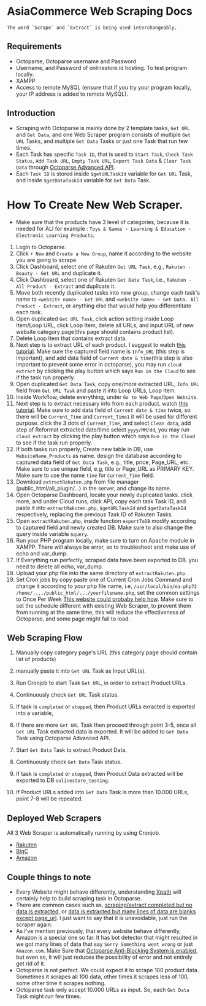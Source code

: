 # AsiaCommerce Web Scraping Docs

    The word `Scrape` and `Extract` is being used interchangeably.

## Requirements

- Octoparse, Octoparse username and Password
- Username, and Password of onlinestore.id hosting.
  To test program locally.
- XAMPP
- Access to remote MySQL (ensure that if you try your program locally, your IP address is added to remote MySQL).

## Introduction

- Scraping with Octoparse is mainly done by 2 template tasks, `Get URL` and `Get Data`, and one Web Scraper program consists of multiple `Get URL` Tasks, and multiple `Get Data` Tasks or just one Task that run few times.
- Each Task has specific `Task ID`, that is used to `Start Task`, `Check Task Status`, `Add Task URL`, `Empty Task URL`, `Export Task Data` & `Clear Task Data` through [Octoparse Advanced API](http://advancedapi.octoparse.com/help).
- Each `Task ID` is stored inside `$getURLTaskId` variable for `Get URL` Task, and inside `$getDataTaskId` variable for `Get Data` Task.

# How To Create New Web Scraper.

- Make sure that the products have 3 level of categories, because it is needed for ALI
for example : `Toys & Games › Learning & Education › Electronic Learning Products`.
1. Login to Octoparse.
2. Click `+ New` and `Create a New Group`, name it according to the website you are going to scrape.
3. Click Dashboard, select one of Rakuten `Get URL Task`, e.g., `Rakuten - Beauty - Get URL` and duplicate it.
4. Click Dashboard, select one of Rakuten `Get Data Task`, i.e., `Rakuten - All Product - Extract` and duplicate it.
5. Move both recently duplicated tasks into new group, change each task's name to `<website name> - Get URL` and `<website name> - Get Data. All Product - Extract`, or anything else that would help you differentitate each task.
6. Open duplicated `Get URL Task`, click action setting inside Loop Item/Loop URL, click Loop Item, delete all URLs, and input URL of new website category page(this page should contains product list).
7. Delete Loop Item that contains extract data.
8. Next step is to extract URL of each product. I suggest to watch [this tutorial](https://www.youtube.com/watch?v=cKpTLOaiU6Y). Make sure the captured field name is `Info_URL` (this step is important), and add data field of `Current date & time`(this step is also important to prevent some error in octoparse), you may run `cloud extract` by clicking the play button which says `Run in the Cloud` to see if the task run properly.
9. Open duplicated `Get Data Task`, copy one/more extracted URL, `Info_URL` field from `Get URL Task` and paste it into Loop URLs, Loop Item.
10. Inside Workflow, delete everything, under `Go to Web Page`/`Open Website`.
11. Next step is to extract necessary info from each product. watch [this tutorial](https://www.youtube.com/watch?v=2IVEL-uE4RY). Make sure to add data field of `Current date & time` twice, so there will be `Current_Time` and `Current_Time1` it will be used for different purpose. click the 3 dots of `Current_Time`, and select `Clean data`, add step of Reformat extracted date/time select `yyyy/MM/dd`, you may run `cloud extract` by clicking the play button which says `Run in the Cloud` to see if the task run properly.
12. If both tasks run properly, Create new table in DB, use `WebsiteName_Products` as name. design the database according to captured data field of `Get Data Task`, e.g., title, price, Page_URL, etc. Make sure to use unique field, e.g, title or Page_URL as PRIMARY KEY. Make sure to use the name `time` for `Current_Time` field.
13. Download `extractRakuten.php` from file manager (public_html/ali_plugin/...) in the server, and change its name.
14. Open Octoparse Dashboard, locate your newly duplicated tasks. click more, and under Cloud runs, click API, copy each task Task ID, and paste it into `extractRakuten.php`, `$getURLTaskId` and `$getDataTaskId` respectively, replacing the previous Task ID of Rakuten Tasks.
15. Open `extractRakuten.php`, inside function `exportToDB` modify according to captured field and newly created DB. Make sure to also change the query inside variable `$query`.
16. Run your PHP program locally, make sure to turn on Apache module in XAMPP. There will always be error, so to troubleshoot and make use of echo and var_dump.
17. If Everything run perfectly, scraped data have been exported to DB. you need to delete all echo, var_dump.
18. Upload your php file into the same directory of `extractRakuten.php`.
19. Set Cron jobs by copy paste one of Current Cron Jobs Command and change it according to your php file name, i.e, `/usr/local/bin/ea-php72 /home/..../public_html/.../yourfilename.php`, set the common settings to Once Per Week [This website could probaby help how](https://crontab.guru/). Make sure to set the schedule different with existing Web Scraper, to prevent them from running at the same time, this will reduce the effectiveness of Octoparse, and some page might fail to load.

## Web Scraping Flow

1. Manually copy category page's URL (this category page should contain list of products)
2. manually paste it into `Get URL` Task as Input URL(s).

3. Run Cronjob to start Task `Get URL`, in order to extract Product URLs.
4. Continuously check `Get URL` Task status.
5. If task is `completed` or `stopped`, then Product URLs exracted is exported into a variable,
6. If there are more `Get URL` Task then proceed through point 3-5, once all `Get URL` Task extracted data is exported. It will be added to `Get Data` Task using Octoparse Advanced API.
7. Start `Get Data` Task to extract Product Data.
8. Continuously check `Get Data` Task status.
9. If task is `completed` or `stopped`, then Product Data extracted will be exported to DB `onlinestore_testing`.
10. If Product URLs added into `Get Data` Task is more than 10.000 URLs, point 7-8 will be repeated.


## Deployed Web Scrapers

All 3 Web Scraper is automatically running by using Cronjob.

- [Rakuten](https://sm.rakuten.co.jp/)
- [BigC](https://www.bigc.co.th/)
- [Amazon](https://www.amazon.com/)


## Couple things to note

- Every Website might behave differently, understanding [Xpath](https://www.octoparse.com/tutorial-7/xpath) will certainly help to build scraping task in Octoparse.
- There are common cases such as, [scraping/extract completed but no data is extracted](https://www.octoparse.com/tutorial-7/octoparse-stops-and-no-data-extracted), or [data is extracted but many lines of data are blanks except page_url](https://www.octoparse.com/tutorial-7/get-no-data-even-i-do-see-it-in-workflow). I just want to say that it is unavoidable, just run the scraper again.
- As I've mention previously, that every website behave differently, Amazon is a special one so far. It has bot detector that might resulted in we got many lines of data that say `Sorry Something went wrong` or just `Amazon.com`. Make Sure that [Octoparse Anti-Blocking System is enabled](https://helpcenter.octoparse.com/hc/en-us/articles/360031224172-Octoparse-Anti-Blocking-Settings), but even so, it will just reduces the possibility of error and not entirely get rid of it.
- Octoparse is not perfect. We could expect it to scrape 100 product data. Sometimes it scrapes all 100 data, other times it scrapes less of 100, some other time it scrapes nothing.
- Octoparse task only accept 10.000 URLs as input. So, each `Get Data` Task might run few times.

